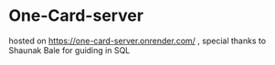 # One-Card-server
hosted on https://one-card-server.onrender.com/ ,
special thanks to Shaunak Bale for guiding in SQL
